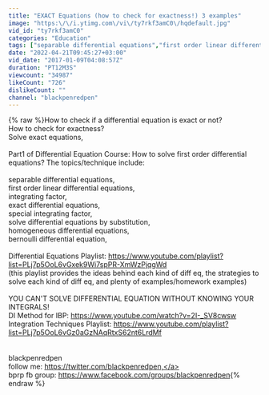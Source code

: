 ```yaml
---
title: "EXACT Equations (how to check for exactness!) 3 examples"
image: "https:\/\/i.ytimg.com\/vi\/ty7rkf3amC0\/hqdefault.jpg"
vid_id: "ty7rkf3amC0"
categories: "Education"
tags: ["separable differential equations","first order linear differential equations","integrating factor"]
date: "2022-04-21T09:45:27+03:00"
vid_date: "2017-01-09T04:08:57Z"
duration: "PT12M3S"
viewcount: "34987"
likeCount: "726"
dislikeCount: ""
channel: "blackpenredpen"
---
```

{% raw %}How to check if a differential equation is exact or not? <br />How to check for exactness?<br />Solve exact equations, <br /><br />Part1 of Differential Equation Course: How to solve first order differential equations? The topics/technique include: <br /><br />separable differential equations, <br />first order linear differential equations, <br />integrating factor, <br />exact differential equations,<br />special integrating factor, <br />solve differential equations by substitution,<br />homogeneous differential equations, <br />bernoulli differential equation,  <br /><br />Differential Equations Playlist: <a rel="nofollow" target="blank" href="https://www.youtube.com/playlist?list=PLj7p5OoL6vGxek9Wi7spPR-XmWzPjqgWd">https://www.youtube.com/playlist?list=PLj7p5OoL6vGxek9Wi7spPR-XmWzPjqgWd</a><br />(this playlist provides the ideas behind each kind of diff eq, the strategies to solve each kind of diff eq, and plenty of examples/homework examples)<br /><br />YOU CAN'T SOLVE DIFFERENTIAL EQUATION WITHOUT KNOWING YOUR INTEGRALS!<br />DI Method for IBP: <a rel="nofollow" target="blank" href="https://www.youtube.com/watch?v=2I-_SV8cwsw">https://www.youtube.com/watch?v=2I-_SV8cwsw</a><br />Integration Techniques Playlist: <a rel="nofollow" target="blank" href="https://www.youtube.com/playlist?list=PLj7p5OoL6vGz0aGzNAqRtxS62nt6LrdMf">https://www.youtube.com/playlist?list=PLj7p5OoL6vGz0aGzNAqRtxS62nt6LrdMf</a><br /><br /><br />blackpenredpen<br />follow me: <a rel="nofollow" target="blank" href="https://twitter.com/blackpenredpen,">https://twitter.com/blackpenredpen,</a><br />bprp fb group: <a rel="nofollow" target="blank" href="https://www.facebook.com/groups/blackpenredpen">https://www.facebook.com/groups/blackpenredpen</a>{% endraw %}
